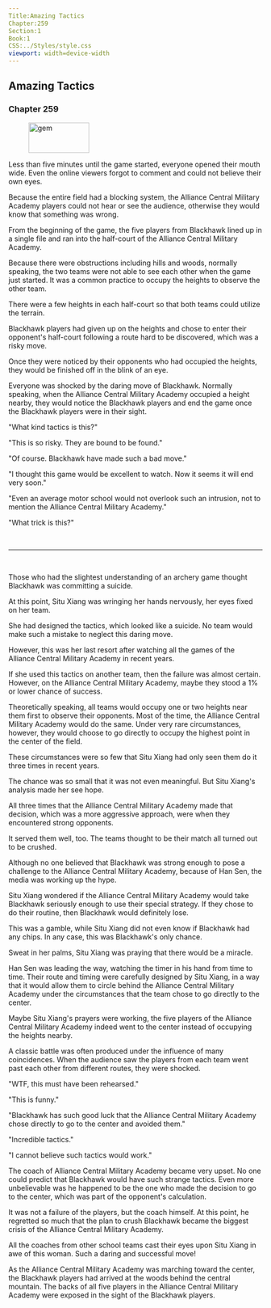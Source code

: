 ```yaml
---
Title:Amazing Tactics 
Chapter:259 
Section:1 
Book:1 
CSS:../Styles/style.css 
viewport: width=device-width
---
```

  
## Amazing Tactics
### Chapter 259
  
<figure>
	<img src="../Images/gem.gif" alt="gem" id="gem" width="120" height="60" />
</figure>
  

  
Less than five minutes until the game started, everyone opened their mouth wide. Even the online viewers forgot to comment and could not believe their own eyes.

Because the entire field had a blocking system, the Alliance Central Military Academy players could not hear or see the audience, otherwise they would know that something was wrong.

From the beginning of the game, the five players from Blackhawk lined up in a single file and ran into the half-court of the Alliance Central Military Academy.

Because there were obstructions including hills and woods, normally speaking, the two teams were not able to see each other when the game just started. It was a common practice to occupy the heights to observe the other team.

There were a few heights in each half-court so that both teams could utilize the terrain.

Blackhawk players had given up on the heights and chose to enter their opponent's half-court following a route hard to be discovered, which was a risky move.

Once they were noticed by their opponents who had occupied the heights, they would be finished off in the blink of an eye.

Everyone was shocked by the daring move of Blackhawk. Normally speaking, when the Alliance Central Military Academy occupied a height nearby, they would notice the Blackhawk players and end the game once the Blackhawk players were in their sight.

"What kind tactics is this?"

"This is so risky. They are bound to be found."

"Of course. Blackhawk have made such a bad move."

"I thought this game would be excellent to watch. Now it seems it will end very soon."

"Even an average motor school would not overlook such an intrusion, not to mention the Alliance Central Military Academy."

"What trick is this?"

<br>

*****

<br>

Those who had the slightest understanding of an archery game thought Blackhawk was committing a suicide.

At this point, Situ Xiang was wringing her hands nervously, her eyes fixed on her team.

She had designed the tactics, which looked like a suicide. No team would make such a mistake to neglect this daring move.

However, this was her last resort after watching all the games of the Alliance Central Military Academy in recent years.

If she used this tactics on another team, then the failure was almost certain. However, on the Alliance Central Military Academy, maybe they stood a 1% or lower chance of success.

Theoretically speaking, all teams would occupy one or two heights near them first to observe their opponents. Most of the time, the Alliance Central Military Academy would do the same. Under very rare circumstances, however, they would choose to go directly to occupy the highest point in the center of the field.

These circumstances were so few that Situ Xiang had only seen them do it three times in recent years.

The chance was so small that it was not even meaningful. But Situ Xiang's analysis made her see hope.

All three times that the Alliance Central Military Academy made that decision, which was a more aggressive approach, were when they encountered strong opponents.

It served them well, too. The teams thought to be their match all turned out to be crushed.

Although no one believed that Blackhawk was strong enough to pose a challenge to the Alliance Central Military Academy, because of Han Sen, the media was working up the hype.

Situ Xiang wondered if the Alliance Central Military Academy would take Blackhawk seriously enough to use their special strategy. If they chose to do their routine, then Blackhawk would definitely lose.

This was a gamble, while Situ Xiang did not even know if Blackhawk had any chips. In any case, this was Blackhawk's only chance.

Sweat in her palms, Situ Xiang was praying that there would be a miracle.

Han Sen was leading the way, watching the timer in his hand from time to time. Their route and timing were carefully designed by Situ Xiang, in a way that it would allow them to circle behind the Alliance Central Military Academy under the circumstances that the team chose to go directly to the center.

Maybe Situ Xiang's prayers were working, the five players of the Alliance Central Military Academy indeed went to the center instead of occupying the heights nearby.

A classic battle was often produced under the influence of many coincidences. When the audience saw the players from each team went past each other from different routes, they were shocked.

"WTF, this must have been rehearsed."

"This is funny."

"Blackhawk has such good luck that the Alliance Central Military Academy chose directly to go to the center and avoided them."

"Incredible tactics."

"I cannot believe such tactics would work."

The coach of Alliance Central Military Academy became very upset. No one could predict that Blackhawk would have such strange tactics. Even more unbelievable was he happened to be the one who made the decision to go to the center, which was part of the opponent's calculation.

It was not a failure of the players, but the coach himself. At this point, he regretted so much that the plan to crush Blackhawk became the biggest crisis of the Alliance Central Military Academy.

All the coaches from other school teams cast their eyes upon Situ Xiang in awe of this woman. Such a daring and successful move!

As the Alliance Central Military Academy was marching toward the center, the Blackhawk players had arrived at the woods behind the central mountain. The backs of all five players in the Alliance Central Military Academy were exposed in the sight of the Blackhawk players.